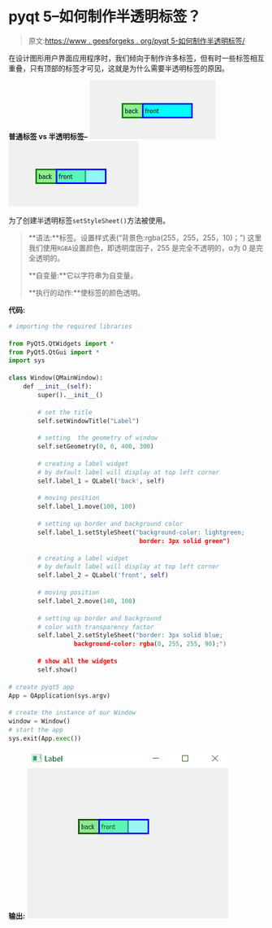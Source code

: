 # pyqt 5–如何制作半透明标签？

> 原文:[https://www . geesforgeks . org/pyqt 5-如何制作半透明标签/](https://www.geeksforgeeks.org/pyqt5-how-to-make-semi-transparent-label/)

在设计图形用户界面应用程序时，我们倾向于制作许多标签，但有时一些标签相互重叠，只有顶部的标签才可见，这就是为什么需要半透明标签的原因。

**普通标签 vs 半透明标签–**
![](img/aaf00f5ab2e477ef2aae0bb5a1820d99.png)![](img/d80dc49c8a019044404f4a99d3bf5825.png)

为了创建半透明标签`setStyleSheet()`方法被使用。

> **语法:**标签。设置样式表(“背景色:rgba(255，255，255，10)；”)
> 这里我们使用`RGBA`设置颜色，即透明度因子，255 是完全不透明的，α为 0 是完全透明的。
> 
> **自变量:**它以字符串为自变量。
> 
> **执行的动作:**使标签的颜色透明。

**代码:**

```py
# importing the required libraries

from PyQt5.QtWidgets import * 
from PyQt5.QtGui import * 
import sys

class Window(QMainWindow):
    def __init__(self):
        super().__init__()

        # set the title
        self.setWindowTitle("Label")

        # setting  the geometry of window
        self.setGeometry(0, 0, 400, 300)

        # creating a label widget
        # by default label will display at top left corner
        self.label_1 = QLabel('back', self)

        # moving position
        self.label_1.move(100, 100)

        # setting up border and background color
        self.label_1.setStyleSheet("background-color: lightgreen;
                                    border: 3px solid green")

        # creating a label widget
        # by default label will display at top left corner
        self.label_2 = QLabel('front', self)

        # moving position
        self.label_2.move(140, 100)

        # setting up border and background
        # color with transparency factor 
        self.label_2.setStyleSheet("border: 3px solid blue; 
                  background-color: rgba(0, 255, 255, 90);")

        # show all the widgets
        self.show()

# create pyqt5 app
App = QApplication(sys.argv)

# create the instance of our Window
window = Window()
# start the app
sys.exit(App.exec())
```

**输出:**
![pyqt-semi-transparent-label](img/4079e15ee265df335a6f09d0e5d3f870.png)